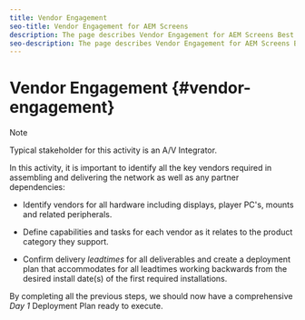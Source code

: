 ```yaml
---
title: Vendor Engagement
seo-title: Vendor Engagement for AEM Screens
description: The page describes Vendor Engagement for AEM Screens Best Practices Guide
seo-description: The page describes Vendor Engagement for AEM Screens Best Practices Guide
---
```


# Vendor Engagement {#vendor-engagement}

>[!NOTE]
>Typical stakeholder for this activity is an A/V Integrator.

In this activity, it is important to identify all the key vendors required in assembling and delivering the network as well as any partner dependencies:

* Identify vendors for all hardware including displays, player PC's, mounts and related peripherals.

* Define capabilities and tasks for each vendor as it relates to the product category they support.

* Confirm delivery *leadtimes* for all deliverables and create a deployment plan that accommodates for all leadtimes working backwards from the desired install date(s) of the first required installations.

By completing all the previous steps, we should now have a comprehensive *Day 1* Deployment Plan ready to execute.
